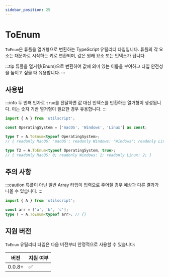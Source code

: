 ```yaml
---
sidebar_position: 25
---
```


# ToEnum

`ToEnum`은 튜플을 열거형으로 변환하는 TypeScript 유틸리티 타입입니다. 튜플의 각 요소는 대문자로 시작하는 키로 변환되며, 값은 원래 요소 또는 인덱스가 됩니다.

:::tip
튜플을 열거형(Enum)으로 변환하여 값에 의미 있는 이름을 부여하고 타입 안전성을 높이고 싶을 때 유용합니다.
:::

## 사용법

:::info
두 번째 인자로 `true`를 전달하면 값 대신 인덱스를 반환하는 열거형이 생성됩니다. 이는 숫자 기반 열거형이 필요한 경우 유용합니다.
:::

```ts
import { A } from 'utilscript';

const OperatingSystem = ['macOS', 'Windows', 'Linux'] as const;

type T = A.ToEnum<typeof OperatingSystem>;
// { readonly MacOS: 'macOS'; readonly Windows: 'Windows'; readonly Linux: 'Linux'; }

type T2 = A.ToEnum<typeof OperatingSystem, true>;
// { readonly MacOS: 0; readonly Windows: 1; readonly Linux: 2; }
```

## 주의 사항

:::caution
튜플이 아닌 일반 Array 타입이 입력으로 주어질 경우 예상과 다른 결과가 나올 수 있습니다.
:::

```ts
import { A } from 'utilscript';

const arr = ['a', 'b', 'c'];
type T = A.ToEnum<typeof arr>; // {}
```

## 지원 버전

`ToEnum` 유틸리티 타입은 다음 버전부터 안정적으로 사용할 수 있습니다:

| 버전   | 지원 여부 |
| ------ | --------- |
| 0.0.8+ | ✅        |
